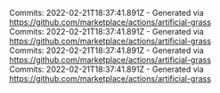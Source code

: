 Commits: 2022-02-21T18:37:41.891Z - Generated via https://github.com/marketplace/actions/artificial-grass
<br>
Commits: 2022-02-21T18:37:41.891Z - Generated via https://github.com/marketplace/actions/artificial-grass
<br>
Commits: 2022-02-21T18:37:41.891Z - Generated via https://github.com/marketplace/actions/artificial-grass
<br>
Commits: 2022-02-21T18:37:41.891Z - Generated via https://github.com/marketplace/actions/artificial-grass
<br>
